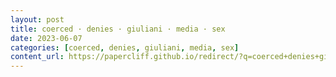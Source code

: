 ```yaml
---
layout: post
title: coerced · denies · giuliani · media · sex
date: 2023-06-07
categories: [coerced, denies, giuliani, media, sex]
content_url: https://papercliff.github.io/redirect/?q=coerced+denies+giuliani+media+sex&tbs=cdr:1,cd_min:6/6/2023,cd_max:6/8/2023
---
```

